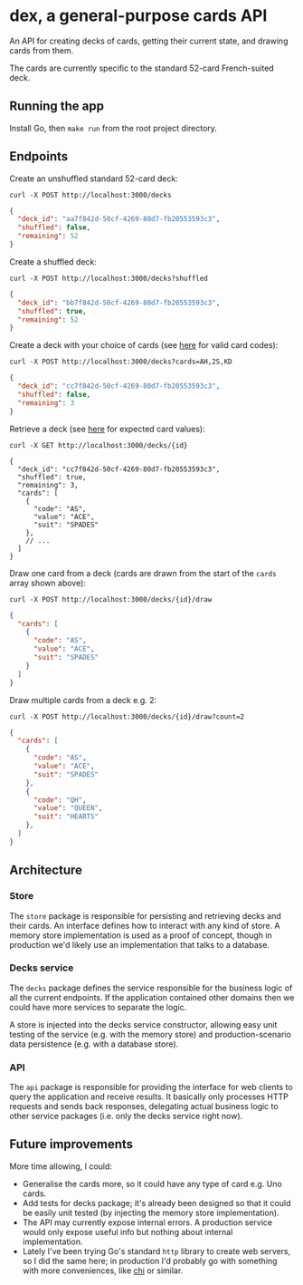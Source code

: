 # dex, a general-purpose cards API

An API for creating decks of cards, getting their current state, and drawing cards from them.

The cards are currently specific to the standard 52-card French-suited deck.

## Running the app

Install Go, then `make run` from the root project directory.

## Endpoints

Create an unshuffled standard 52-card deck:
```console
curl -X POST http://localhost:3000/decks
```
```json
{
  "deck_id": "aa7f842d-50cf-4269-80d7-fb20553593c3",
  "shuffled": false,
  "remaining": 52
}
```

Create a shuffled deck:
```console
curl -X POST http://localhost:3000/decks?shuffled
```
```json
{
  "deck_id": "bb7f842d-50cf-4269-80d7-fb20553593c3",
  "shuffled": true,
  "remaining": 52
}
```

Create a deck with your choice of cards (see [here](./pkg/models/models.go) for valid card codes):
```console
curl -X POST http://localhost:3000/decks?cards=AH,2S,KD
```
```json
{
  "deck_id": "cc7f842d-50cf-4269-80d7-fb20553593c3",
  "shuffled": false,
  "remaining": 3
}
```

Retrieve a deck (see [here](./pkg/models/models.go) for expected card values):
```console
curl -X GET http://localhost:3000/decks/{id}
```
```jsonc
{
  "deck_id": "cc7f842d-50cf-4269-80d7-fb20553593c3",
  "shuffled": true,
  "remaining": 3,
  "cards": [
    {
      "code": "AS",
      "value": "ACE",
      "suit": "SPADES"
    },
    // ...
  ]
}
```

Draw one card from a deck (cards are drawn from the start of the `cards` array shown above):
```console
curl -X POST http://localhost:3000/decks/{id}/draw
```
```json
{
  "cards": [
    {
      "code": "AS",
      "value": "ACE",
      "suit": "SPADES"
    }
  ]
}
```

Draw multiple cards from a deck e.g. 2:
```console
curl -X POST http://localhost:3000/decks/{id}/draw?count=2
```
```json
{
  "cards": [
    {
      "code": "AS",
      "value": "ACE",
      "suit": "SPADES"
    },
    {
      "code": "QH",
      "value": "QUEEN",
      "suit": "HEARTS"
    },
  ]
}
```

## Architecture

### Store

The `store` package is responsible for persisting and retrieving decks and their cards. An interface defines how to interact with any kind of store. A memory store implementation is used as a proof of concept, though in production we'd likely use an implementation that talks to a database.

### Decks service

The `decks` package defines the service responsible for the business logic of all the current endpoints. If the application contained other domains then we could have more services to separate the logic.

A store is injected into the decks service constructor, allowing easy unit testing of the service (e.g. with the memory store) and production-scenario data persistence (e.g. with a database store).

### API

The `api` package is responsible for providing the interface for web clients to query the application and receive results. It basically only processes HTTP requests and sends back responses, delegating actual business logic to other service packages (i.e. only the decks service right now).

## Future improvements

More time allowing, I could:
- Generalise the cards more, so it could have any type of card e.g. Uno cards.
- Add tests for decks package; it's already been designed so that it could be easily unit tested (by injecting the memory store implementation).
- The API may currently expose internal errors. A production service would only expose useful info but nothing about internal implementation.
- Lately I've been trying Go's standard `http` library to create web servers, so I did the same here; in production I'd probably go with something with more conveniences, like [chi](https://github.com/go-chi/chi) or similar.
